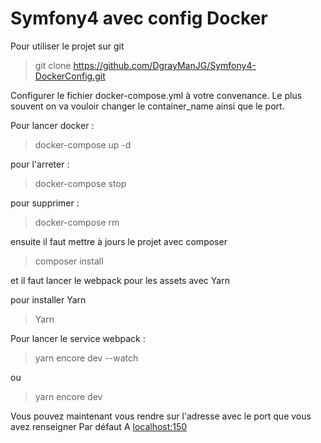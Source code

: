 # Symfony4 avec config Docker

Pour utiliser le projet sur git  
> git clone https://github.com/DgrayManJG/Symfony4-DockerConfig.git

Configurer le fichier docker-compose.yml à votre convenance.
Le plus souvent on va vouloir changer le container_name ainsi que le port.

Pour lancer docker :
> docker-compose up -d

pour l'arreter : 
> docker-compose stop

pour supprimer : 
> docker-compose rm

ensuite il faut mettre à jours le projet avec composer
> composer install

et il faut lancer le webpack pour les assets avec Yarn

pour installer Yarn
> Yarn

Pour lancer le service webpack :
> yarn encore dev --watch

ou 
> yarn encore dev

Vous pouvez maintenant vous rendre sur l'adresse avec le port que vous avez renseigner
Par défaut 
A [localhost:150](http://localhost:150")
